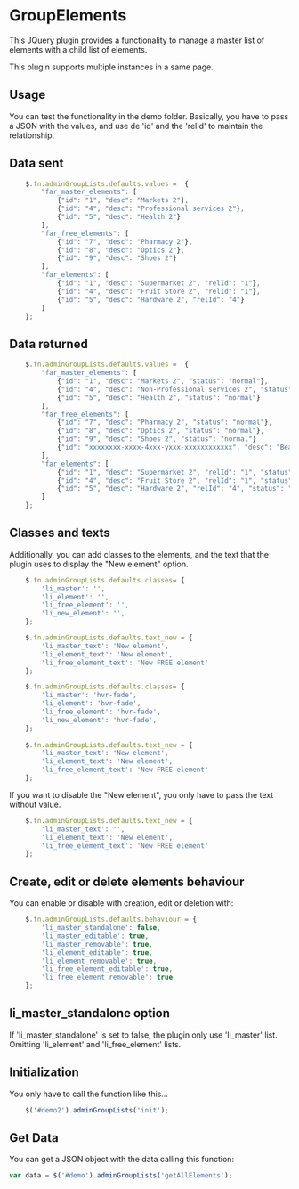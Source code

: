 # GroupElements 

This JQuery plugin provides a functionality to manage a master 
list of elements with a child list of elements.

This plugin supports multiple instances in a same page.

Usage
-----

You can test the functionality in the demo folder.
Basically, you have to pass a JSON with the values, and use de 'id' 
and the 'relId' to maintain the relationship.

Data sent
---------
```javascript
    $.fn.adminGroupLists.defaults.values =  {
        "far_master_elements": [
            {"id": "1", "desc": "Markets 2"},
            {"id": "4", "desc": "Professional services 2"},
            {"id": "5", "desc": "Health 2"}
        ],
        "far_free_elements": [
            {"id": "7", "desc": "Pharmacy 2"},
            {"id": "8", "desc": "Optics 2"},
            {"id": "9", "desc": "Shoes 2"}
        ],
        "far_elements": [
            {"id": "1", "desc": "Supermarket 2", "relId": "1"},
            {"id": "4", "desc": "Fruit Store 2", "relId": "1"},
            {"id": "5", "desc": "Hardware 2", "relId": "4"}
        ]
    };
```

Data returned
-------------
```javascript
    $.fn.adminGroupLists.defaults.values =  {
        "far_master_elements": [
            {"id": "1", "desc": "Markets 2", "status": "normal"},
            {"id": "4", "desc": "Non-Professional services 2", "status": "updated"},
            {"id": "5", "desc": "Health 2", "status": "normal"}
        ],
        "far_free_elements": [
            {"id": "7", "desc": "Pharmacy 2", "status": "normal"},
            {"id": "8", "desc": "Optics 2", "status": "normal"},
            {"id": "9", "desc": "Shoes 2", "status": "normal"}
            {"id": "xxxxxxxx-xxxx-4xxx-yxxx-xxxxxxxxxxxx", "desc": "Beach", "status": "new"}
        ],
        "far_elements": [
            {"id": "1", "desc": "Supermarket 2", "relId": "1", "status": "updated"},
            {"id": "4", "desc": "Fruit Store 2", "relId": "1", "status": "normal"},
            {"id": "5", "desc": "Hardware 2", "relId": "4", "status": "normal"}
        ]
    };
```


Classes and texts
-----------------
Additionally, you can add classes to the elements, and the text that the plugin 
uses to display the "New element" option.

```javascript
    $.fn.adminGroupLists.defaults.classes= {
        'li_master': '',
        'li_element': '',
        'li_free_element': '',
        'li_new_element': '',
    };

    $.fn.adminGroupLists.defaults.text_new = {
        'li_master_text': 'New element',
        'li_element_text': 'New element',
        'li_free_element_text': 'New FREE element'
    };
```

```javascript
    $.fn.adminGroupLists.defaults.classes= {
        'li_master': 'hvr-fade',
        'li_element': 'hvr-fade',
        'li_free_element': 'hvr-fade',
        'li_new_element': 'hvr-fade',
    };
    
    $.fn.adminGroupLists.defaults.text_new = {
        'li_master_text': 'New element',
        'li_element_text': 'New element',
        'li_free_element_text': 'New FREE element'
    };
```

If you want to disable the "New element", you only have to pass the text without value. 

```javascript
    $.fn.adminGroupLists.defaults.text_new = {
        'li_master_text': '',
        'li_element_text': 'New element',
        'li_free_element_text': 'New FREE element'
    };
```

Create, edit or delete elements behaviour
-----------------------------------------

You can enable or disable with creation, edit or deletion with:

```javascript
    $.fn.adminGroupLists.defaults.behaviour = {
        'li_master_standalone': false,
        'li_master_editable': true,
        'li_master_removable': true,
        'li_element_editable': true,
        'li_element_removable': true,
        'li_free_element_editable': true,
        'li_free_element_removable': true
    };
```

li_master_standalone option
---------------------------

If 'li_master_standalone' is set to false, the plugin only use 'li_master' list. Omitting 'li_element' and 'li_free_element' lists.

Initialization
--------------
You only have to call the function like this...

```javascript
    $('#demo2').adminGroupLists('init');
```


Get Data
--------

You can get a JSON object with the data calling this function:

```javascript
var data = $('#demo').adminGroupLists('getAllElements');
```
